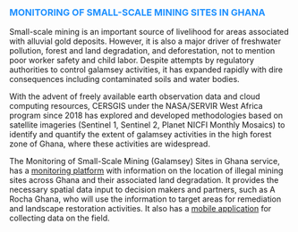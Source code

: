 <h3 style="color:dodgerblue;">MONITORING OF SMALL-SCALE MINING SITES IN GHANA</h3>
Small-scale mining is an important source of livelihood for areas associated with alluvial gold deposits. However, it is also a major driver of freshwater pollution, forest and land degradation, and deforestation, not to mention poor worker safety and child labor. Despite attempts by regulatory authorities to control galamsey activities, it has expanded rapidly with dire consequences including contaminated soils and water bodies.

With the advent of freely available earth observation data and cloud computing resources, CERSGIS under the NASA/SERVIR West Africa program since 2018 has explored and developed methodologies based on satellite imageries (Sentinel 1, Sentinel 2, Planet NICFI Monthly Mosaics) to identify and quantify the extent of galamsey activities in the high forest zone of Ghana, where these activities are widespread.

The Monitoring of Small-Scale Mining (Galamsey) Sites in Ghana service, has a [monitoring platform](http://servir.cersgis.org/map) with information on the location of illegal mining sites across Ghana and their associated land degradation. It provides the necessary spatial data input to decision makers and partners, such as A Rocha Ghana, who will use the information to target areas for remediation and landscape restoration activities. It also has a [mobile application](https://play.google.com/store/apps/details?id=org.cersgis.trueking.landscapeghv2&pli=1) for collecting data on the field.
